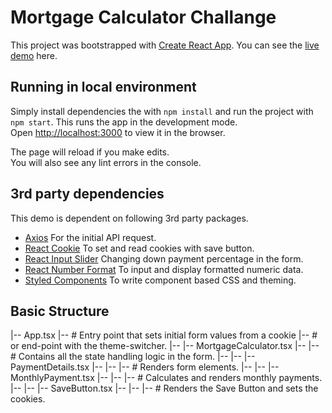 # Mortgage Calculator Challange

This project was bootstrapped with [Create React App](https://github.com/facebook/create-react-app).
You can see the [live demo](https://ebuyuran.github.io/mortgage-calculator/) here.

## Running in local environment

Simply install dependencies the with `npm install` and run the project with `npm start`.
This runs the app in the development mode.\
Open [http://localhost:3000](http://localhost:3000) to view it in the browser.

The page will reload if you make edits.\
You will also see any lint errors in the console.

## 3rd party dependencies

This demo is dependent on following 3rd party packages.

* [Axios](https://www.npmjs.com/package/axios)
For the initial API request.
* [React Cookie](https://www.npmjs.com/package/react-cookie)
To set and read cookies with save button.
* [React Input Slider](https://www.npmjs.com/package/react-input-slider)
Changing down payment percentage in the form.
* [React Number Format](https://www.npmjs.com/package/react-number-format)
To input and display formatted numeric data.
* [Styled Components](https://styled-components.com/)
To write component based CSS and theming.

## Basic Structure

|-- App.tsx
|-- # Entry point that sets initial form values from a cookie
|-- # or end-point with the theme-switcher.
|-- |-- MortgageCalculator.tsx
|-- |-- # Contains all the state handling logic in the form.
|-- |-- |-- PaymentDetails.tsx
|-- |-- |-- # Renders form elements.
|-- |-- |-- MonthlyPayment.tsx
|-- |-- |-- # Calculates and renders monthly payments.
|-- |-- |-- SaveButton.tsx
|-- |-- |-- # Renders the Save Button and sets the cookies.
